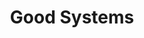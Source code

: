 ---
title: Good Systems
description: Good Systems are helping to organize TAS '24

layout: redirection
target: https://bridgingbarriers.utexas.edu/good-systems

menus:
  sponsors:
    title: Good Systems
    alt: Good Systems are helping to organize TAS '24
    weight: 2
    sep_before: true
---